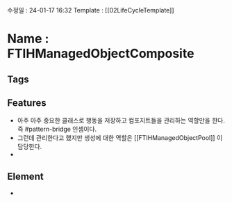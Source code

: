 수정일 : 24-01-17 16:32
Template : [[02LifeCycleTemplate]]
# Name : FTIHManagedObjectComposite
## Tags

## Features
+ 아주 아주 중요한 클래스로 행동을 저장하고 컴포지트들을 관리하는 역할만을 한다. 즉 #pattern-bridge 인셈이다. 
+ 그런데 관리한다고 했지만 생성에 대한 역할은 [[FTIHManagedObjectPool]] 이 담당한다.
+ 
## Element
+ 

